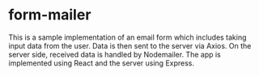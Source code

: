 # form-mailer

This is a sample implementation of an email form which includes taking input data from the user. Data is then sent to the server via Axios.
On the server side, received data is handled by Nodemailer. The app is implemented using React and the server using Express. 
